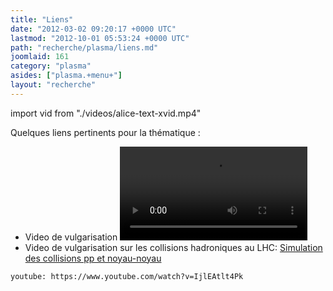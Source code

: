 ```yaml
---
title: "Liens"
date: "2012-03-02 09:20:17 +0000 UTC"
lastmod: "2012-10-01 05:53:24 +0000 UTC"
path: "recherche/plasma/liens.md"
joomlaid: 161
category: "plasma"
asides: ["plasma.+menu+"]
layout: "recherche"
---
```


import vid from "./videos/alice-text-xvid.mp4"


Quelques liens pertinents pour la thématique : 

*   Video de vulgarisation
    <video controls>
    <source src={vid} type="video/mp4" />
    </video>
*   Video de vulgarisation sur les collisions hadroniques au LHC: [Simulation des collisions pp et noyau-noyau](http://www.youtube.com/watch?v=IjlEAtlt4Pk)


`youtube: https://www.youtube.com/watch?v=IjlEAtlt4Pk`
